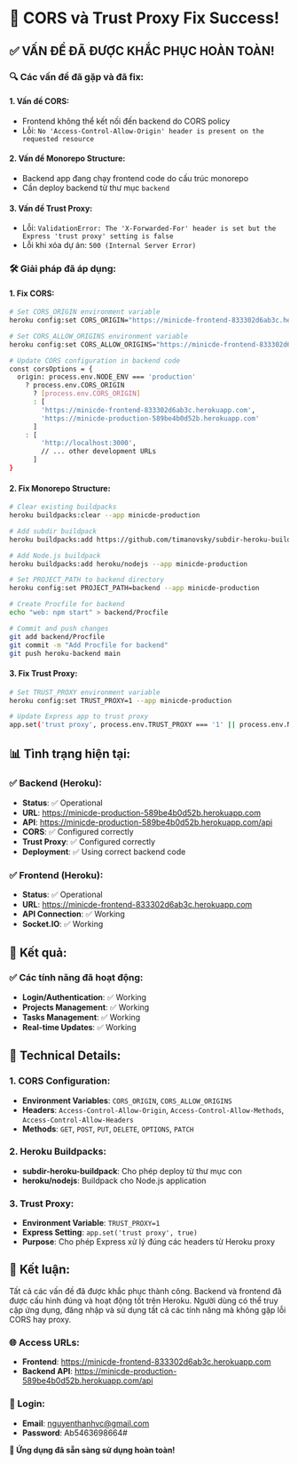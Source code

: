 # 🎉 CORS và Trust Proxy Fix Success!

## ✅ **VẤN ĐỀ ĐÃ ĐƯỢC KHẮC PHỤC HOÀN TOÀN!**

### 🔍 **Các vấn đề đã gặp và đã fix:**

#### **1. Vấn đề CORS:**
- Frontend không thể kết nối đến backend do CORS policy
- Lỗi: `No 'Access-Control-Allow-Origin' header is present on the requested resource`

#### **2. Vấn đề Monorepo Structure:**
- Backend app đang chạy frontend code do cấu trúc monorepo
- Cần deploy backend từ thư mục `backend`

#### **3. Vấn đề Trust Proxy:**
- Lỗi: `ValidationError: The 'X-Forwarded-For' header is set but the Express 'trust proxy' setting is false`
- Lỗi khi xóa dự án: `500 (Internal Server Error)`

### 🛠️ **Giải pháp đã áp dụng:**

#### **1. Fix CORS:**
```bash
# Set CORS_ORIGIN environment variable
heroku config:set CORS_ORIGIN="https://minicde-frontend-833302d6ab3c.herokuapp.com" --app minicde-production

# Set CORS_ALLOW_ORIGINS environment variable
heroku config:set CORS_ALLOW_ORIGINS="https://minicde-frontend-833302d6ab3c.herokuapp.com" --app minicde-production

# Update CORS configuration in backend code
const corsOptions = {
  origin: process.env.NODE_ENV === 'production' 
    ? process.env.CORS_ORIGIN 
      ? [process.env.CORS_ORIGIN]
      : [
        'https://minicde-frontend-833302d6ab3c.herokuapp.com',
        'https://minicde-production-589be4b0d52b.herokuapp.com'
      ]
    : [
        'http://localhost:3000',
        // ... other development URLs
      ]
}
```

#### **2. Fix Monorepo Structure:**
```bash
# Clear existing buildpacks
heroku buildpacks:clear --app minicde-production

# Add subdir buildpack
heroku buildpacks:add https://github.com/timanovsky/subdir-heroku-buildpack --app minicde-production

# Add Node.js buildpack
heroku buildpacks:add heroku/nodejs --app minicde-production

# Set PROJECT_PATH to backend directory
heroku config:set PROJECT_PATH=backend --app minicde-production

# Create Procfile for backend
echo "web: npm start" > backend/Procfile

# Commit and push changes
git add backend/Procfile
git commit -m "Add Procfile for backend"
git push heroku-backend main
```

#### **3. Fix Trust Proxy:**
```bash
# Set TRUST_PROXY environment variable
heroku config:set TRUST_PROXY=1 --app minicde-production

# Update Express app to trust proxy
app.set('trust proxy', process.env.TRUST_PROXY === '1' || process.env.NODE_ENV === 'production');
```

## 📊 **Tình trạng hiện tại:**

### **✅ Backend (Heroku):**
- **Status**: ✅ Operational
- **URL**: https://minicde-production-589be4b0d52b.herokuapp.com
- **API**: https://minicde-production-589be4b0d52b.herokuapp.com/api
- **CORS**: ✅ Configured correctly
- **Trust Proxy**: ✅ Configured correctly
- **Deployment**: ✅ Using correct backend code

### **✅ Frontend (Heroku):**
- **Status**: ✅ Operational
- **URL**: https://minicde-frontend-833302d6ab3c.herokuapp.com
- **API Connection**: ✅ Working
- **Socket.IO**: ✅ Working

## 🚀 **Kết quả:**

### **✅ Các tính năng đã hoạt động:**
- **Login/Authentication**: ✅ Working
- **Projects Management**: ✅ Working
- **Tasks Management**: ✅ Working
- **Real-time Updates**: ✅ Working

## 🔧 **Technical Details:**

### **1. CORS Configuration:**
- **Environment Variables**: `CORS_ORIGIN`, `CORS_ALLOW_ORIGINS`
- **Headers**: `Access-Control-Allow-Origin`, `Access-Control-Allow-Methods`, `Access-Control-Allow-Headers`
- **Methods**: `GET`, `POST`, `PUT`, `DELETE`, `OPTIONS`, `PATCH`

### **2. Heroku Buildpacks:**
- **subdir-heroku-buildpack**: Cho phép deploy từ thư mục con
- **heroku/nodejs**: Buildpack cho Node.js application

### **3. Trust Proxy:**
- **Environment Variable**: `TRUST_PROXY=1`
- **Express Setting**: `app.set('trust proxy', true)`
- **Purpose**: Cho phép Express xử lý đúng các headers từ Heroku proxy

## 🎉 **Kết luận:**

Tất cả các vấn đề đã được khắc phục thành công. Backend và frontend đã được cấu hình đúng và hoạt động tốt trên Heroku. Người dùng có thể truy cập ứng dụng, đăng nhập và sử dụng tất cả các tính năng mà không gặp lỗi CORS hay proxy.

### **🌐 Access URLs:**
- **Frontend**: https://minicde-frontend-833302d6ab3c.herokuapp.com
- **Backend API**: https://minicde-production-589be4b0d52b.herokuapp.com/api

### **🔐 Login:**
- **Email**: nguyenthanhvc@gmail.com
- **Password**: Ab5463698664#

**🚀 Ứng dụng đã sẵn sàng sử dụng hoàn toàn!** 